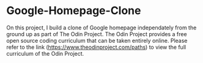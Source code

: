 # Google-Homepage-Clone

On this project, I build a clone of Google homepage independately from the ground up as part of The Odin Project.
The Odin Project provides a free open source coding curriculum that can be taken entirely online. Please refer to the link (https://www.theodinproject.com/paths) to view
the full curriculum of the Odin Project.

